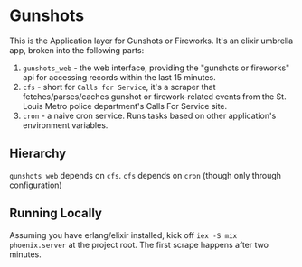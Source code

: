 # Gunshots

This is the Application layer for Gunshots or Fireworks. It's an elixir umbrella app, broken into the following parts:

1. `gunshots_web` - the web interface, providing the "gunshots or fireworks" api for accessing records within the last 15 minutes.
1. `cfs` - short for `Calls for Service`, it's a scraper that fetches/parses/caches gunshot or firework-related events from the St. Louis Metro police department's Calls For Service site.
1. `cron` - a naive cron service. Runs tasks based on other application's environment variables.


## Hierarchy
`gunshots_web` depends on `cfs`. `cfs` depends on `cron` (though only through configuration)


## Running Locally

Assuming you have erlang/elixir installed, kick off `iex -S mix phoenix.server` at the project root. The first scrape happens after two minutes.
